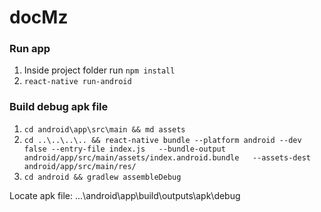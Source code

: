 # docMz

### Run app 

1. Inside project folder run `npm install`
2. `react-native run-android`

### Build debug apk file

1. `cd android\app\src\main && md assets`
2. `cd ..\..\..\.. && react-native bundle --platform android --dev false --entry-file index.js   --bundle-output android/app/src/main/assets/index.android.bundle   --assets-dest android/app/src/main/res/`
3. `cd android && gradlew assembleDebug`

Locate apk file: ...\android\app\build\outputs\apk\debug